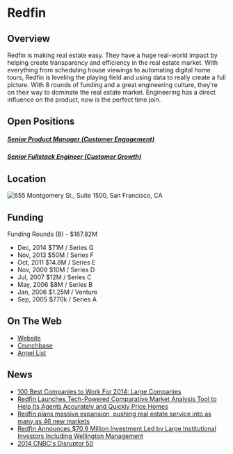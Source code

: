 # Redfin
## Overview
Redfin is making real estate easy. They have a huge real-world impact by helping create transparency and efficiency in the real estate market. With everything from scheduling house viewings to automating digital home tours, Redfin is leveling the playing field and using data to really create a full picture. With 8 rounds of funding and a great engineering culture, they're on their way to dominate the real estate market. Engineering has a direct influence on the product, now is the perfect time join.

## Open Positions
##### [Senior Product Manager (Customer Engagement)](https://github.com/the31337/jobs/blob/master/redfin/senior-product-manager-customer-engagement.md)
##### [Senior Fullstack Engineer (Customer Growth)](https://github.com/the31337/jobs/blob/master/redfin/senior-fullstack-engineer-customer-growth.md)

## Location
![655 Montgomery St., Suite 1500, San Francisco, CA](https://maps.googleapis.com/maps/api/staticmap?center=655+Montgomery+St.,+Suite+1500,+San+Francisco,+CA&zoom=13&scale=false&size=600x300&maptype=roadmap&format=png&visual_refresh=true)  

## Funding
Funding Rounds (8) - $167.82M
+ Dec, 2014	$71M / Series G
+ Nov, 2013	$50M / Series F
+ Oct, 2011	$14.8M / Series E
+ Nov, 2009	$10M / Series D
+ Jul, 2007	$12M / Series C
+ May, 2006	$8M / Series B
+ Jan, 2006	$1.25M / Venture
+ Sep, 2005	$770k / Series A

## On The Web
+ [Website](https://www.redfin.com/)
+ [Crunchbase](https://www.crunchbase.com/organization/redfin#/entity)
+ [Angel List](https://angel.co/redfin)

## News
+ [100 Best Companies to Work For 2014: Large Companies](http://seattlebusinessmag.com/article/100-best-companies-work-2014-large-companies)
+ [Redfin Launches Tech-Powered Comparative Market Analysis Tool to Help Its Agents Accurately and Quickly Price Homes](http://www.businesswire.com/news/home/20161130005292/en/Redfin-Launches-Tech-Powered-Comparative-Market-Analysis-Tool)
+ [Redfin plans massive expansion, pushing real estate service into as many as 46 new markets](http://www.geekwire.com/2014/redfin-planning-massive-expansion-pushing-online-real-estate-service-46-new-markets/)
+ [Redfin Announces $70.9 Million Investment Led by Large Institutional Investors Including Wellington Management](http://press.redfin.com/phoenix.zhtml?c=252734&p=irol-newsArticle&ID=2007688)
+ [2014 CNBC's Disruptor 50](http://www.cnbc.com/2014/06/17/cnbc-disruptor-50.html)
